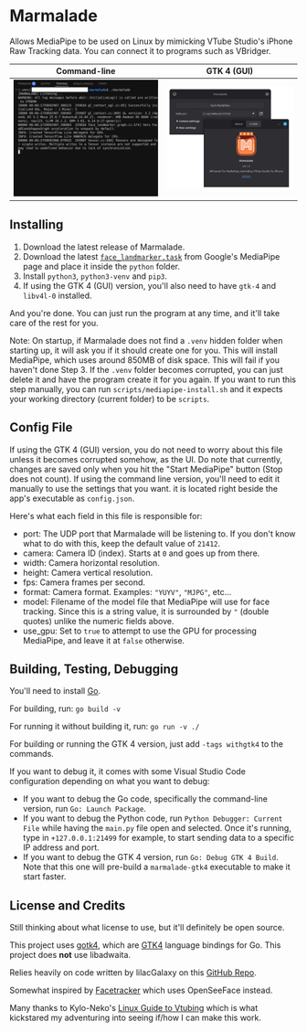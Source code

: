 # Marmalade

Allows MediaPipe to be used on Linux by mimicking VTube Studio's iPhone Raw Tracking data. You can connect it to programs such as VBridger.

| Command-line | GTK 4 (GUI) |
| ---- | ---- |
| ![Command-line](resources/readme_cmd.png) | ![GTK 4](resources/readme_gtk4.png) |

## Installing

1. Download the latest release of Marmalade.
2. Download the latest [`face_landmarker.task`](https://ai.google.dev/edge/mediapipe/solutions/vision/face_landmarker) from Google's MediaPipe page and place it inside the `python` folder.
3. Install `python3`, `python3-venv` and `pip3`.
4. If using the GTK 4 (GUI) version, you'll also need to have `gtk-4` and `libv4l-0` installed.

And you're done. You can just run the program at any time, and it'll take care of the rest for you.

Note: On startup, if Marmalade does not find a `.venv` hidden folder when starting up, it will ask you if it should create one for you. This will install MediaPipe, which uses around 850MB of disk space. This will fail if you haven't done Step 3. If the `.venv` folder becomes corrupted, you can just delete it and have the program create it for you again. If you want to run this step manually, you can run `scripts/mediapipe-install.sh` and it expects your working directory (current folder) to be `scripts`.

## Config File

If using the GTK 4 (GUI) version, you do not need to worry about this file unless it becomes corrupted somehow, as the UI. Do note that currently, changes are saved only when you hit the "Start MediaPipe" button (Stop does not count). If using the command line version, you'll need to edit it manually to use the settings that you want. it is located right beside the app's executable as `config.json`.

Here's what each field in this file is responsible for:

* port: The UDP port that Marmalade will be listening to. If you don't know what to do with this, keep the default value of `21412`.
* camera: Camera ID (index). Starts at `0` and goes up from there.
* width: Camera horizontal resolution.
* height: Camera vertical resolution.
* fps: Camera frames per second.
* format: Camera format. Examples: `"YUYV"`, `"MJPG"`, etc...
* model: Filename of the model file that MediaPipe will use for face tracking. Since this is a string value, it is surrounded by `"` (double quotes) unlike the numeric fields above.
* use_gpu: Set to `true` to attempt to use the GPU for processing MediaPipe, and leave it at `false` otherwise.

## Building, Testing, Debugging

You'll need to install [Go](https://go.dev/).

For building, run: `go build -v`

For running it without building it, run: `go run -v ./`

For building or running the GTK 4 version, just add `-tags withgtk4` to the commands.

If you want to debug it, it comes with some Visual Studio Code configuration depending on what you want to debug:

- If you want to debug the Go code, specifically the command-line version, run `Go: Launch Package`.
- If you want to debug the Python code, run `Python Debugger: Current File` while having the `main.py` file open and selected. Once it's running, type in `+127.0.0.1:21499` for example, to start sending data to a specific IP address and port.
- If you want to debug the GTK 4 version, run `Go: Debug GTK 4 Build`. Note that this one will pre-build a `marmalade-gtk4` executable to make it start faster.

## License and Credits

Still thinking about what license to use, but it'll definitely be open source.

This project uses [gotk4](https://github.com/diamondburned/gotk4), which are [GTK4](https://docs.gtk.org/gtk4/) language bindings for Go. This project does **not** use libadwaita.

Relies heavily on code written by lilacGalaxy on this [GitHub Repo](https://github.com/lilac-galaxy/lilacs-mediapipe-forward-vts-plugin).

Somewhat inspired by [Facetracker](https://codeberg.org/ZRayEntertainment/Facetracker) which uses OpenSeeFace instead.

Many thanks to Kylo-Neko's [Linux Guide to Vtubing](https://codeberg.org/KyloNeko/Linux-Guide-to-Vtubing) which is what kickstared my adventuring into seeing if/how I can make this work.